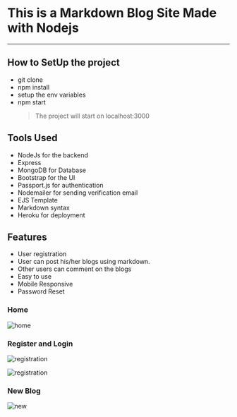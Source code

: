 # This is a Markdown Blog Site Made with Nodejs

---

## How to SetUp the project

- git clone <repo url>
- npm install
- setup the env variables
- npm start
  > The project will start on localhost:3000

## Tools Used

- NodeJs for the backend
- Express
- MongoDB for Database
- Bootstrap for the UI
- Passport.js for authentication
- Nodemailer for sending verification email
- EJS Template
- Markdown syntax
- Heroku for deployment

## Features

- User registration
- User can post his/her blogs using markdown.
- Other users can comment on the blogs
- Easy to use
- Mobile Responsive
- Password Reset

### Home

![home](https://github.com/sagar608/nodejsblog/blob/master/screenshots/home.png)

### Register and Login

![registration](https://github.com/sagar608/nodejsblog/blob/master/screenshots/register.png)

![registration](https://github.com/sagar608/nodejsblog/blob/master/screenshots/login.png)

### New Blog

![new](https://github.com/sagar608/nodejsblog/blob/master/screenshots/new.png)
